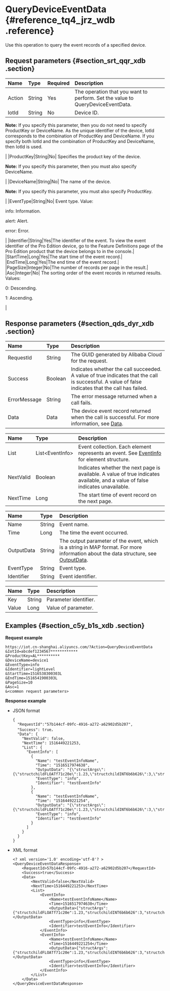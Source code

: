 # QueryDeviceEventData {#reference_tq4_jrz_wdb .reference}

Use this operation to query the event records of a specified device.

## Request parameters {#section_srt_qqr_xdb .section}

|Name|Type|Required|Description|
|:---|:---|:-------|:----------|
|Action|String|Yes|The operation that you want to perform. Set the value to QueryDeviceEventData.|
|IotId|String|No| Device ID.

 **Note:** If you specify this parameter, then you do not need to specify ProductKey or DeviceName. As the unique identifier of the device, IotId corresponds to the combination of ProductKey and DeviceName. If you specify both IotId and the combination of ProductKey and DeviceName, then IotId is used.

 |
|ProductKey|String|No| Specifies the product key of the device.

 **Note:** If you specify this parameter, then you must also specify DeviceName.

 |
|DeviceName|String|No| The name of the device.

 **Note:** If you specify this parameter, you must also specify ProductKey.

 |
|EventType|String|No| Event type. Value:

 info: Information.

 alert: Alert.

 error: Error.

 |
|Identifier|String|Yes|The identifier of the event. To view the event identifier of the Pro Edition device, go to the Feature Definitions page of the Pro Edition product that the device belongs to in the console.|
|StartTime|Long|Yes|The start time of the event record.|
|EndTime|Long|Yes|The end time of the event record.|
|PageSize|Integer|No|The number of records per page in the result.|
|Asc|Integer|No| The sorting order of the event records in returned results. Values:

 0: Descending.

 1: Ascending.

 |

## Response parameters {#section_qds_dyr_xdb .section}

|Name|Type|Description|
|:---|:---|:----------|
|RequestId|String|The GUID generated by Alibaba Cloud for the request.|
|Success|Boolean|Indicates whether the call succeeded. A value of true indicates that the call is successful. A value of false indicates that the call has failed.|
|ErrorMessage|String|The error message returned when a call fails.|
|Data|Data|The device event record returned when the call is successful. For more information, see [Data](#table_sdc_kyr_xdb).|

|Name|Type|Description|
|:---|:---|:----------|
|List|List<EventInfo\>|Event collection. Each element represents an event. See [EventInfo](#table_hxp_kzr_xdb) for element structure.|
|NextValid|Boolean|Indicates whether the next page is available. A value of true indicates available, and a value of false indicates unavailable.|
|NextTime|Long|The start time of event record on the next page.|

|Name|Type|Description|
|:---|:---|:----------|
|Name|String|Event name.|
|Time|Long|The time the event occurred.|
|OutputData|String|The output parameter of the event, which is a string in MAP format. For more information about the data structure, see [OutputData](#table_z2b_tzr_xdb).|
|EventType|String|Event type.|
|Identifier|String|Event identifier.|

|Name|Type|Description|
|:---|:---|:----------|
|Key|String|Parameter identifier.|
|Value|Long |Value of parameter.|

## Examples {#section_c5y_b1s_xdb .section}

**Request example**

```
https://iot.cn-shanghai.aliyuncs.com/?Action=QueryDeviceEventData
&IotId=abcdef1234567************
&ProductKey=AL**********
&DeviceName=device1
&EventType=info
&Identifier=lightLevel
&StartTime=1516538300303L
&EndTime=1516541900303L
&PageSize=10
&Asc=1
&<common request parameters>
```

**Response example**

-   JSON format

    ```
    {
      "RequestId":"57b144cf-09fc-4916-a272-a62902d5b207",
      "Success": true，
      "Data": {
        "NextValid": false,
        "NextTime": 1516449221253,
        "List": {
          "EventInfo": [
            {
              "Name": "testEventInfoName",
              "Time": "1516517974638",
              "OutputData": "{\"structArgs\":{\"structchildFLOATf71c20e\":1.23,\"structchildINT6b6b626\":3,\"structchildDATE663436a\":\"1516517966152\",\"structchildDOUBLE08d0f74\":1.23,\"structchildTEXTdc764f9\":\"07b68264b0ba42c18e5f\",\"structchildBOOLd260729\":0,\"structchildENUMbe62590\":1},\"enumArgs\":0,\"boolArgs\":0,\"floatArgs\":2.3,\"dateArgs\":\"1516517966152\",\"intArgs\":1,\"doubleArgs\":2.3,\"textArgs\":\"dV56zbkzjBjw1Ti1dA52\"}",
              "EventType": "info",
              "Identifier": "testEventInfo"
            },
            {
              "Name": "testEventInfoName",
              "Time": "1516449221254",
              "OutputData": "{\"structArgs\":{\"structchildFLOATf71c20e\":1.23,\"structchildINT6b6b626\":3,\"structchildDATE663436a\":\"1516449212507\",\"structchildDOUBLE08d0f74\":1.23,\"structchildTEXTdc764f9\":\"a1f3583dde3944289639\",\"structchildBOOLd260729\":0,\"structchildENUMbe62590\":1},\"enumArgs\":0,\"boolArgs\":0,\"floatArgs\":2.3,\"dateArgs\":\"1516449212507\",\"intArgs\":1,\"doubleArgs\":2.3,\"textArgs\":\"1z4XNBvvA7eZw8XViaJp\"}",
              "EventType": "info",
              "Identifier": "testEventInfo"
            }
          ]
        }
      }
    }
    ```

-   XML format

    ```
    <? xml version='1.0' encoding='utf-8'? >
    <QueryDeviceEventDataResponse>
        <RequestId>57b144cf-09fc-4916-a272-a62902d5b207</RequestId>
        <Success>true</Success>
        <Data>
            <NextValid>false</NextValid>
            <NextTime>1516449221253</NextTime>
            <List>
                <EventInfo>
                    <Name>testEventInfoName</Name>
                    <Time>1516517974638</Time>
                    <OutputData>{"structArgs":{"structchildFLOATf71c20e":1.23,"structchildINT6b6b626":3,"structchildDATE663436a":"1516517966152","structchildDOUBLE08d0f74":1.23,"structchildTEXTdc764f9":"07b68264b0ba42c18e5f","structchildBOOLd260729":0,"structchildENUMbe62590":1},"enumArgs":0,"boolArgs":0,"floatArgs":2.3,"dateArgs":"1516517966152","intArgs":1,"doubleArgs":2.3,"textArgs":"dV56zbkzjBjw1Ti1dA52"}</OutputData>
                    <EventType>info</EventType>
                    <Identifier>testEventInfo</Identifier>
                </EventInfo>
                <EventInfo>
                    <Name>testEventInfoName</Name>
                    <Time>1516449221254</Time>
                    <OutputData>{"structArgs":{"structchildFLOATf71c20e":1.23,"structchildINT6b6b626":3,"structchildDATE663436a":"1516449212507","structchildDOUBLE08d0f74":1.23,"structchildTEXTdc764f9":"a1f3583dde3944289639","structchildBOOLd260729":0,"structchildENUMbe62590":1},"enumArgs":0,"boolArgs":0,"floatArgs":2.3,"dateArgs":"1516449212507","intArgs":1,"doubleArgs":2.3,"textArgs":"1z4XNBvvA7eZw8XViaJp"}</OutputData>
                    <EventType>info</EventType>
                    <Identifier>testEventInfo</Identifier>
                </EventInfo>
            </List>
        </Data>
    </QueryDeviceEventDataResponse>
    ```


